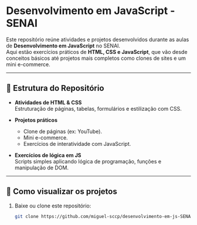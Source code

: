 # Desenvolvimento em JavaScript - SENAI  

Este repositório reúne atividades e projetos desenvolvidos durante as aulas de **Desenvolvimento em JavaScript** no SENAI.  
Aqui estão exercícios práticos de **HTML, CSS e JavaScript**, que vão desde conceitos básicos até projetos mais completos como clones de sites e um mini e-commerce.  

---

## 📂 Estrutura do Repositório  

- **Atividades de HTML & CSS**  
  Estruturação de páginas, tabelas, formulários e estilização com CSS.  

- **Projetos práticos**  
  - Clone de páginas (ex: YouTube).  
  - Mini e-commerce.  
  - Exercícios de interatividade com JavaScript.  

- **Exercícios de lógica em JS**  
  Scripts simples aplicando lógica de programação, funções e manipulação de DOM.  

---

## 🚀 Como visualizar os projetos  

1. Baixe ou clone este repositório:  
   ```bash
   git clone https://github.com/miguel-sccp/desenvolvimento-em-js-SENAI.git

